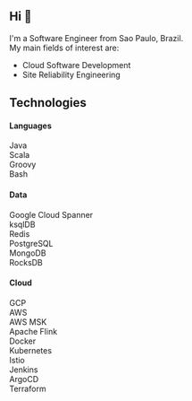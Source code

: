 ## Hi :wave:

I'm a Software Engineer from Sao Paulo, Brazil.<br/>
My main fields of interest are:
* Cloud Software Development
* Site Reliability Engineering

## Technologies

#### Languages
Java</br>
Scala</br>
Groovy</br>
Bash</br>

#### Data
Google Cloud Spanner</br>
ksqlDB</br>
Redis</br>
PostgreSQL</br>
MongoDB</br>
RocksDB</br>

#### Cloud
GCP</br>
AWS</br>
AWS MSK</br>
Apache Flink</br>
Docker</br>
Kubernetes</br>
Istio</br>
Jenkins</br>
ArgoCD</br>
Terraform
